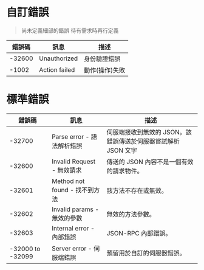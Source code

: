 
# 自訂錯誤

> 尚未定義細部的錯誤 待有需求時再行定義

錯誤碼 | 訊息 | 描述
--------- | ------------- | ---
-32600 | Unauthorized | 身份驗證錯誤
-1002 | Action failed | 動作(操作)失敗


# 標準錯誤

錯誤碼 | 訊息 | 描述
--------- | ------------- | ---
-32700 | Parse error - 語法解析錯誤 | 伺服端接收到無效的 JSON。該錯誤傳送於伺服器嘗試解析 JSON 文字
-32600 | Invalid Request - 無效請求 | 傳送的 JSON 內容不是一個有效的請求物件。
-32601 | Method not found - 找不到方法 | 該方法不存在或無效。
-32602 | Invalid params - 無效的參數 | 無效的方法參數。
-32603 | Internal error - 內部錯誤 | JSON-RPC 內部錯誤。
-32000 to -32099 | Server error - 伺服端錯誤 | 預留用於自訂的伺服器錯誤。


